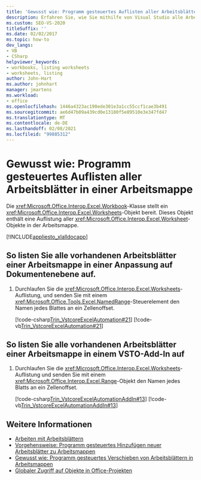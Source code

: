 ```yaml
---
title: 'Gewusst wie: Programm gesteuertes Auflisten aller Arbeitsblätter in einer Arbeitsmappe'
description: Erfahren Sie, wie Sie mithilfe von Visual Studio alle Arbeitsblätter in einer Microsoft Excel-Arbeitsmappe Programm gesteuert auflisten können.
ms.custom: SEO-VS-2020
titleSuffix: ''
ms.date: 02/02/2017
ms.topic: how-to
dev_langs:
- VB
- CSharp
helpviewer_keywords:
- workbooks, listing worksheets
- worksheets, listing
author: John-Hart
ms.author: johnhart
manager: jmartens
ms.workload:
- office
ms.openlocfilehash: 1446a4323ac190ede301e3a1cc55ccf1cae3b491
ms.sourcegitcommit: ae6d47b09a439cd0e13180f5e89510e3e347fd47
ms.translationtype: MT
ms.contentlocale: de-DE
ms.lasthandoff: 02/08/2021
ms.locfileid: "99885312"
---
```

# <a name="how-to-programmatically-list-all-worksheets-in-a-workbook"></a>Gewusst wie: Programm gesteuertes Auflisten aller Arbeitsblätter in einer Arbeitsmappe
  Die <xref:Microsoft.Office.Interop.Excel.Workbook>-Klasse stellt ein <xref:Microsoft.Office.Interop.Excel.Worksheets>-Objekt bereit. Dieses Objekt enthält eine Auflistung aller <xref:Microsoft.Office.Interop.Excel.Worksheet>-Objekte in der Arbeitsmappe.

 [!INCLUDE[appliesto_xlalldocapp](../vsto/includes/appliesto-xlalldocapp-md.md)]

## <a name="to-list-all-existing-worksheets-in-a-workbook-in-a-document-level-customization"></a>So listen Sie alle vorhandenen Arbeitsblätter einer Arbeitsmappe in einer Anpassung auf Dokumentenebene auf.

1. Durchlaufen Sie die <xref:Microsoft.Office.Interop.Excel.Worksheets>-Auflistung, und senden Sie mit einem <xref:Microsoft.Office.Tools.Excel.NamedRange>-Steuerelement den Namen jedes Blattes an ein Zellenoffset.

     [!code-csharp[Trin_VstcoreExcelAutomation#21](../vsto/codesnippet/CSharp/Trin_VstcoreExcelAutomationCS/Sheet1.cs#21)]
     [!code-vb[Trin_VstcoreExcelAutomation#21](../vsto/codesnippet/VisualBasic/Trin_VstcoreExcelAutomation/Sheet1.vb#21)]

## <a name="to-list-all-existing-worksheets-in-a-workbook-in-a-vsto-add-in"></a>So listen Sie alle vorhandenen Arbeitsblätter einer Arbeitsmappe in einem VSTO-Add-In auf

1. Durchlaufen Sie die <xref:Microsoft.Office.Interop.Excel.Worksheets>-Auflistung und senden Sie mit einem <xref:Microsoft.Office.Interop.Excel.Range>-Objekt den Namen jedes Blatts an ein Zellenoffset.

     [!code-csharp[Trin_VstcoreExcelAutomationAddIn#13](../vsto/codesnippet/CSharp/trin_vstcoreexcelautomationaddin/ThisAddIn.cs#13)]
     [!code-vb[Trin_VstcoreExcelAutomationAddIn#13](../vsto/codesnippet/VisualBasic/trin_vstcoreexcelautomationaddin/ThisAddIn.vb#13)]

## <a name="see-also"></a>Weitere Informationen
- [Arbeiten mit Arbeitsblättern](../vsto/working-with-worksheets.md)
- [Vorgehensweise: Programm gesteuertes Hinzufügen neuer Arbeitsblätter zu Arbeitsmappen](../vsto/how-to-programmatically-add-new-worksheets-to-workbooks.md)
- [Gewusst wie: Programm gesteuertes Verschieben von Arbeitsblättern in Arbeitsmappen](../vsto/how-to-programmatically-move-worksheets-within-workbooks.md)
- [Globaler Zugriff auf Objekte in Office-Projekten](../vsto/global-access-to-objects-in-office-projects.md)
